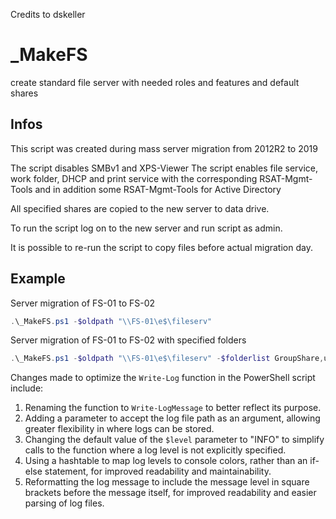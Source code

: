 Credits to dskeller

# _MakeFS
create standard file server with needed roles and features and default shares

## Infos
This script was created during mass server migration from 2012R2 to 2019

The script disables SMBv1 and XPS-Viewer
The script enables file service, work folder, DHCP and print service with the corresponding RSAT-Mgmt-Tools and in addition some RSAT-Mgmt-Tools for Active Directory

All specified shares are copied to the new server to data drive.

To run the script log on to the new server and run script as admin. 

It is possible to re-run the script to copy files before actual migration day.

## Example
Server migration of FS-01 to FS-02
```powershell
.\_MakeFS.ps1 -$oldpath "\\FS-01\e$\fileserv"
```

Server migration of FS-01 to FS-02 with specified folders
```powershell
.\_MakeFS.ps1 -$oldpath "\\FS-01\e$\fileserv" -$folderlist GroupShare,usershome,Share1
```

Changes made to optimize the `Write-Log` function in the PowerShell script include:

1. Renaming the function to `Write-LogMessage` to better reflect its purpose.
2. Adding a parameter to accept the log file path as an argument, allowing greater flexibility in where logs can be stored.
3. Changing the default value of the `$level` parameter to "INFO" to simplify calls to the function where a log level is not explicitly specified.
4. Using a hashtable to map log levels to console colors, rather than an if-else statement, for improved readability and maintainability.
5. Reformatting the log message to include the message level in square brackets before the message itself, for improved readability and easier parsing of log files.

